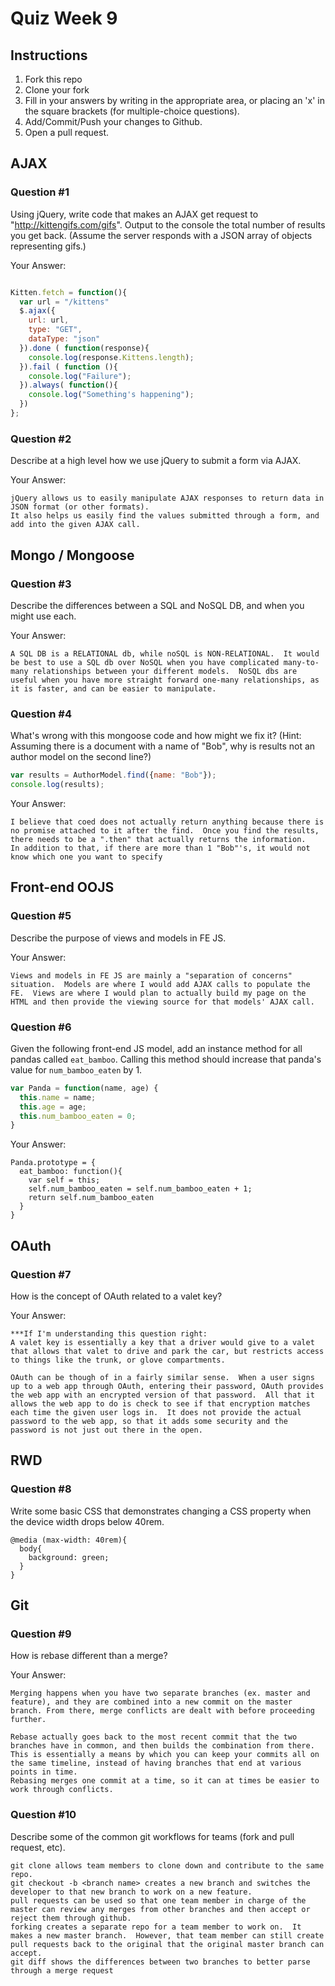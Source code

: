 # Quiz Week 9

## Instructions

1. Fork this repo
2. Clone your fork
3. Fill in your answers by writing in the appropriate area, or placing an 'x' in
the square brackets (for multiple-choice questions).
4. Add/Commit/Push your changes to Github.
5. Open a pull request.

## AJAX

### Question #1

Using jQuery, write code that makes an AJAX get request to "http://kittengifs.com/gifs". Output to the console the total number of results you get back. (Assume the server responds with a JSON array of objects representing gifs.)

Your Answer:
```js

Kitten.fetch = function(){
  var url = "/kittens"
  $.ajax({
    url: url,
    type: "GET",
    dataType: "json"
  }).done ( function(response){
    console.log(response.Kittens.length);
  }).fail ( function (){
    console.log("Failure");
  }).always( function(){
    console.log("Something's happening");
  })
};

```

### Question #2

Describe at a high level how we use jQuery to submit a form via AJAX.

Your Answer:
```
jQuery allows us to easily manipulate AJAX responses to return data in JSON format (or other formats).
It also helps us easily find the values submitted through a form, and add into the given AJAX call.  

```


## Mongo / Mongoose

### Question #3

Describe the differences between a SQL and NoSQL DB, and when you might use each.

Your Answer:
```
A SQL DB is a RELATIONAL db, while noSQL is NON-RELATIONAL.  It would be best to use a SQL db over NoSQL when you have complicated many-to-many relationships between your different models.  NoSQL dbs are useful when you have more straight forward one-many relationships, as it is faster, and can be easier to manipulate.
```


### Question #4

What's wrong with this mongoose code and how might we fix it?
(Hint: Assuming there is a document with a name of "Bob", why is results not an author model on the second line?)

```js
var results = AuthorModel.find({name: "Bob"});
console.log(results);
```

Your Answer:
```
I believe that coed does not actually return anything because there is no promise attached to it after the find.  Once you find the results, there needs to be a ".then" that actually returns the information.
In addition to that, if there are more than 1 "Bob"'s, it would not know which one you want to specify

```

## Front-end OOJS

### Question #5

Describe the purpose of views and models in FE JS.

Your Answer:
```
Views and models in FE JS are mainly a "separation of concerns" situation.  Models are where I would add AJAX calls to populate the FE.  Views are where I would plan to actually build my page on the HTML and then provide the viewing source for that models' AJAX call.

```

### Question #6

Given the following front-end JS model, add an instance method for all pandas called `eat_bamboo`. Calling this method should increase that panda's value for `num_bamboo_eaten` by 1.

```js
var Panda = function(name, age) {
  this.name = name;
  this.age = age;
  this.num_bamboo_eaten = 0;
}
```

Your Answer:
```
Panda.prototype = {
  eat_bamboo: function(){
    var self = this;
    self.num_bamboo_eaten = self.num_bamboo_eaten + 1;
    return self.num_bamboo_eaten
  }
}

```


## OAuth

### Question #7

How is the concept of OAuth related to a valet key?

Your Answer:
```
***If I'm understanding this question right:
A valet key is essentially a key that a driver would give to a valet that allows that valet to drive and park the car, but restricts access to things like the trunk, or glove compartments.

OAuth can be though of in a fairly similar sense.  When a user signs up to a web app through OAuth, entering their password, OAuth provides the web app with an encrypted version of that password.  All that it allows the web app to do is check to see if that encryption matches each time the given user logs in.  It does not provide the actual password to the web app, so that it adds some security and the password is not just out there in the open.

```


## RWD

### Question #8

Write some basic CSS that demonstrates changing a CSS property when the device width drops below 40rem.

```
@media (max-width: 40rem){
  body{
    background: green;
  }
}

```

## Git

### Question #9

How is rebase different than a merge?

Your Answer:
```
Merging happens when you have two separate branches (ex. master and feature), and they are combined into a new commit on the master branch. From there, merge conflicts are dealt with before proceeding further.

Rebase actually goes back to the most recent commit that the two branches have in common, and then builds the combination from there. This is essentially a means by which you can keep your commits all on the same timeline, instead of having branches that end at various points in time.
Rebasing merges one commit at a time, so it can at times be easier to work through conflicts.

```

### Question #10

Describe some of the common git workflows for teams (fork and pull request, etc).

```
git clone allows team members to clone down and contribute to the same repo.
git checkout -b <branch name> creates a new branch and switches the developer to that new branch to work on a new feature.
pull requests can be used so that one team member in charge of the master can review any merges from other branches and then accept or reject them through github.
forking creates a separate repo for a team member to work on.  It makes a new master branch.  However, that team member can still create pull requests back to the original that the original master branch can accept.
git diff shows the differences between two branches to better parse through a merge request


```
